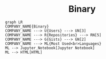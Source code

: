 <h1 align="center">Binary</h1>

```mermaid
graph LR
COMPANY_NAME{Binary}
COMPANY_NAME ---> U{Users} ---> UN[3]
COMPANY_NAME ---> R{Repositories} ---> RN[5]
COMPANY_NAME ---> G{Gists} ---> GN[2]
COMPANY_NAME ---> ML{Most Used<br>Languages}
ML --> Jupyter_Notebook[Jupyter Notebook]
ML --> HTML[HTML]
```
